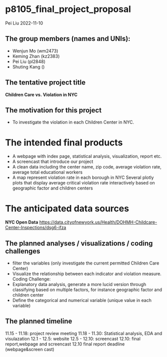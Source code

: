 p8105_final_project_proposal
================
Pei Liu
2022-11-10

## The group members (names and UNIs):

-   Wenjun Mo (wm2473)
-   Keming Zhan (kz2383)
-   Pei Liu (pl2848)
-   Shuting Kang ()

## The tentative project title

**Children Care vs. Violation in NYC**

## The motivation for this project

-   To investigate the violation in each Children Center in NYC.

# The intended final products

-   A webpage with index page, statistical analysis, visualization,
    report etc.
-   A screencast that introduce our project
-   A clean data including the center name, zip code, average violation
    rate, average total educational workers
-   A map represent violation rate in each borough in NYC Several plotly
    plots that display average critical violation rate interactively
    based on geographic factor and children centers

# The anticipated data sources

**NYC Open Data**
<https://data.cityofnewyork.us/Health/DOHMH-Childcare-Center-Inspections/dsg6-ifza>

## The planned analyses / visualizations / coding challenges

-   filter the variables (only investigate the current permitted
    Children Care Center)
-   Visualize the relationship between each indicator and violation
    measure. Coding Challenge:
-   Explanatory data analysis, generate a more lucid version through
    classifying based on multiple factors, for instance geographic
    factor and children center
-   Define the categorical and numerical variable (unique value in each
    variable)

## The planned timeline

11.15 - 11.18: project review meeting 11.18 - 11.30: Statistical
analysis, EDA and visulazation 12.1 - 12.5: website 12.5 - 12.10:
screencast 12.10: final report,webpage and screencast 12.10 final report
deadline (webpage&screen cast)
